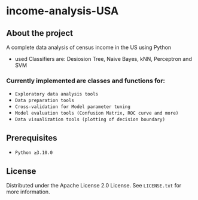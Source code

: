 # income-analysis-USA


<!-- ABOUT THE PROJECT -->
## About the project

A complete data analysis of census income in the US using Python
- used Classifiers are: Desiosion Tree, Naive Bayes, kNN, Perceptron and SVM


### Currently implemented are classes and functions for:
- `Exploratory data analysis tools`
- `Data preparation tools`
- `Cross-validation for Model parameter tuning`
- `Model evaluation tools (Confusion Matrix, ROC curve and more)`
- `Data visualization tools (plotting of decision boundary)`

## Prerequisites

- `Python ≥3.10.0`

<!-- LICENSE -->
## License

Distributed under the Apache License 2.0 License. See `LICENSE.txt` for more information.


